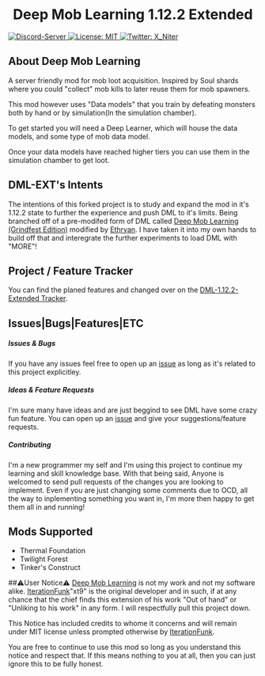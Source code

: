 <h1 align="center">Deep Mob Learning 1.12.2 Extended</h1>
<p>
  <a href="https://discord.gg/SjveGar">
      <img src="https://discordapp.com/api/guilds/678877745060773900/embed.png" alt="Discord-Server"/>
  </a>
  <a href="https://github.com/X-Niter/DeepMobLearning-1.12-Extended/blob/master/LICENSE">
    <img alt="License: MIT" src="https://img.shields.io/badge/License-MIT-yellow.svg" target="_blank" />
  </a>
  <a href="https://twitter.com/X_Niter">
    <img alt="Twitter: X_Niter" src="https://img.shields.io/twitter/follow/X_Niter.svg?style=social" target="_blank" />
  </a>
</p>

## About Deep Mob Learning


A server friendly mod for mob loot acquisition. Inspired by Soul shards where you could "collect" mob kills to later
reuse them for mob spawners.

This mod however uses "Data models" that you train by defeating monsters both by hand or by
simulation(In the simulation chamber). 

To get started you will need a Deep Learner, which will house the data models, and
some type of mob data model.

Once your data models have reached higher tiers you can use them in the simulation chamber to get loot.

## DML-EXT's Intents

The intentions of this forked project is to study and expand the mod in it's 1.12.2 state to further the experience and push DML to it's limits.
Being branched off of a pre-modifed form of DML called [Deep Mob Learning (Grindfest Edition)](https://github.com/Ethryan/DeepMobLearning) modified by 
[Ethryan](https://github.com/Ethryan).
I have taken it into my own hands to build off that and interegrate the further experiments to load DML with "MORE"!


## Project / Feature Tracker

You can find the planed features and changed over on the [DML-1.12.2-Extended Tracker](https://github.com/X-Niter/DeepMobLearning-1.12-Extended/projects/1).


## Issues|Bugs|Features|ETC


##### Issues & Bugs
If you have any issues feel free to open up an [issue]() as long as it's related to this project explicitley.


##### Ideas & Feature Requests
I'm sure many have ideas and are just beggind to see DML have some crazy fun feature.
You can open up an [issue]() and give your suggestions/feature requests.


##### Contributing
I'm a new programmer my self and I'm using this project to continue my learning and skill knowledge base.
With that being said, Anyone is welcomed to send pull requests of the changes you are looking to implement.
Even if you are just changing some comments due to OCD, all the way to inplementing something you want in,
I'm more then happy to get them all in and running! 



## Mods Supported
- Thermal Foundation
- Twilight Forest
- Tinker's Construct


##⚠️User Notice⚠️
[Deep Mob Learning](https://github.com/xt9/DeepMobLearning) is not my work and not my software alike.
[IterationFunk](https://github.com/xt9)"xt9" is the original developer and in such, if at any chance that the chief 
finds this extension of his work "Out of hand" or "Unliking to his work" in any form.
I will respectfully pull this project down.

This Notice has included credits to whome it concerns and will remain under MIT license unless prompted otherwise by [IterationFunk](https://github.com/xt9).

You are free to continue to use this mod so long as you understand this notice and respect that.
If this means nothing to you at all, then you can just ignore this to be fully honest.
